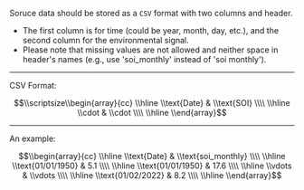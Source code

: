 Soruce data should be stored as a `CSV` format with two columns and header.

* The first column is for time (could be year, month, day, etc.), and the second column for the environmental signal.
* Please note that missing values are not allowed and neither space in header's names (e.g., use 'soi_monthly' instead of 'soi monthly').

***
CSV Format:

$$\\scriptsize\\begin{array}{cc} \\hline \\text{Date} & \\text{SOI} \\\\ \\hline \\cdot & \\cdot \\\\ \\hline \\end{array}$$


*** 
An example:

$$\\begin{array}{cc} \\hline \\text{Date} & \\text{soi_monthly}
\\\\ \\hline \\text{01/01/1950} & 5.1
\\\\ \\hline \\text{01/01/1950} & 17.6
\\\\ \\hline \\vdots & \\vdots
\\\\ \\hline \\text{01/02/2022} & 8.2 \\\\ \\hline \\end{array}$$
